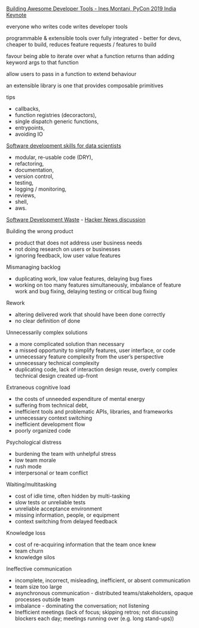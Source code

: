 [Building Awesome Developer Tools - Ines Montani, PyCon 2019 India Keynote](https://youtu.be/Ivb4AAuj5JY)

everyone who writes code writes developer tools

programmable & extensible tools over fully integrated - better for devs, cheaper to build, reduces feature requests / features to build

favour being able to iterate over what a function returns than adding keyword args to that function

allow users to pass in a function to extend behaviour

an extensible library is one that provides composable primitives

tips
- callbacks,
- function registries (decoractors),
- single dispatch generic functions,
- entrypoints,
- avoiding IO


[Software development skills for data scientists](https://www.treycausey.com/blog/software_dev_skills.html)

- modular, re-usable code (DRY),
- refactoring,
- documentation,
- version control,
- testing,
- logging / monitoring,
- reviews,
- shell,
- aws.

[Software Development Waste](https://neverworkintheory.org/2021/08/29/software-development-waste.html) - [Hacker News discussion](https://news.ycombinator.com/item?id=28352075)

Building the wrong product
- product that does not address user business needs
- not doing research on users or businesses
- ignoring feedback, low user value features

Mismanaging backlog
- duplicating work, low value features, delaying bug fixes
- working on too many features simultaneously, imbalance of feature work and bug fixing, delaying testing or critical bug fixing 

Rework
- altering delivered work that should have been done correctly
- no clear definition of done

Unnecessarily complex solutions
- a more complicated solution than necessary
- a missed opportunity to simplify features, user interface, or code
- unnecessary feature complexity from the user’s perspective 
- unnecessary technical complexity
- duplicating code, lack of interaction design reuse, overly complex technical design created up-front

Extraneous cognitive load
- the costs of unneeded expenditure of mental energy
- suffering from technical debt,
- inefficient tools and problematic APIs, libraries, and frameworks 
- unnecessary context switching
- inefficient development flow
- poorly organized code 

Psychological distress
- burdening the team with unhelpful stress
- low team morale
- rush mode
- interpersonal or team conflict 

Waiting/multitasking
- cost of idle time, often hidden by multi-tasking
- slow tests or unreliable tests
- unreliable acceptance environment
- missing information, people, or equipment
- context switching from delayed feedback 

Knowledge loss
- cost of re-acquiring information that the team once knew
- team churn
- knowledge silos 

Ineffective communication
- incomplete, incorrect, misleading, inefficient, or absent communication
- team size too large
- asynchronous communication - distributed teams/stakeholders, opaque processes outside team
- imbalance - dominating the conversation; not listening
- Inefficient meetings (lack of focus; skipping retros; not discussing blockers each day; meetings running over (e.g. long stand-ups)) 


